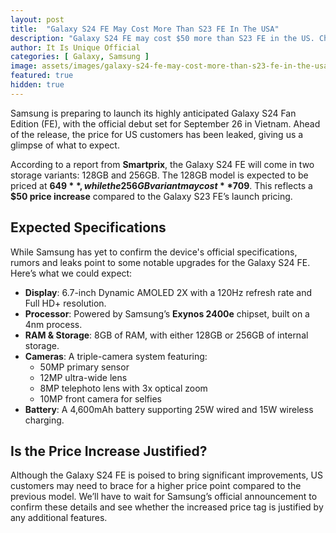 ```yaml
---
layout: post
title:  "Galaxy S24 FE May Cost More Than S23 FE In The USA"
description: "Galaxy S24 FE may cost $50 more than S23 FE in the US. Check out expected specs and pricing."
author: It Is Unique Official
categories: [ Galaxy, Samsung ]
image: assets/images/galaxy-s24-fe-may-cost-more-than-s23-fe-in-the-usa.jpg
featured: true
hidden: true
---
```


Samsung is preparing to launch its highly anticipated Galaxy S24 Fan Edition (FE), with the official debut set for September 26 in Vietnam. Ahead of the release, the price for US customers has been leaked, giving us a glimpse of what to expect.

According to a report from **Smartprix**, the Galaxy S24 FE will come in two storage variants: 128GB and 256GB. The 128GB model is expected to be priced at **$649**, while the 256GB variant may cost **$709**. This reflects a **$50 price increase** compared to the Galaxy S23 FE’s launch pricing.

## **Expected Specifications**

While Samsung has yet to confirm the device's official specifications, rumors and leaks point to some notable upgrades for the Galaxy S24 FE. Here’s what we could expect:

- **Display**: 6.7-inch Dynamic AMOLED 2X with a 120Hz refresh rate and Full HD+ resolution.
- **Processor**: Powered by Samsung’s **Exynos 2400e** chipset, built on a 4nm process.
- **RAM & Storage**: 8GB of RAM, with either 128GB or 256GB of internal storage.
- **Cameras**: A triple-camera system featuring:
  - 50MP primary sensor
  - 12MP ultra-wide lens
  - 8MP telephoto lens with 3x optical zoom
  - 10MP front camera for selfies
- **Battery**: A 4,600mAh battery supporting 25W wired and 15W wireless charging.

## **Is the Price Increase Justified?**

Although the Galaxy S24 FE is poised to bring significant improvements, US customers may need to brace for a higher price point compared to the previous model. We’ll have to wait for Samsung’s official announcement to confirm these details and see whether the increased price tag is justified by any additional features.
